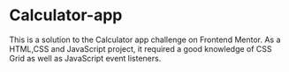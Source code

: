 # Calculator-app
This is a solution to the Calculator app challenge on Frontend Mentor. As a HTML,CSS and JavaScript project, it required a good knowledge of CSS Grid as well as JavaScript event listeners.
